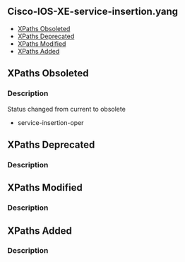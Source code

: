 ## Cisco-IOS-XE-service-insertion.yang


- [XPaths Obsoleted](#xpaths-obsoleted)
- [XPaths Deprecated](#xpaths-deprecated)
- [XPaths Modified](#xpaths-modified)
- [XPaths Added](#xpaths-added)

## XPaths Obsoleted

### Description

Status changed from current to obsolete

- service-insertion-oper

## XPaths Deprecated

### Description

## XPaths Modified

### Description

## XPaths Added

### Description
